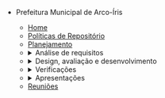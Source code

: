- Prefeitura Municipal de Arco-Íris


  - [Home](/)
  - [Políticas de Repositório](politicas_do_repositorio.md)
  - [Planejamento](planejamento.md)
  - <details><summary><a style="display: inline;">Análise de requisitos</summary></a>
    <ul>
      <li><a href="#/analise_de_requisitos/perfil_de_usuario">Perfil de usuário</a></li>
      <li><a href="#/analise_de_requisitos/personas">Personas</a></li>
      <li><a href="#/analise_de_requisitos/analise_de_tarefas">Análise de tarefas</a></li>
      <li><a href="#/analise_de_requisitos/principios">Princípios Gerais</a></li>
      <li><a href="#/analise_de_requisitos/metas_usabilidade">Metas de usabilidade</a></li>
      <li><a href="#/analise_de_requisitos/guia_de_estilo">Guia de Estilo</a></li>
    </ul>
    </details>
  - <details><summary><a style="display: inline;">Design, avaliação e desenvolvimento</summary></a>
    <ul>
      <li><details><summary><a style="display: inline;">Análise de tarefas</summary></a>
       <ul>
       <li><a href="#/design_avaliacao_desenvolvimento/analise_tarefas/planejamento_avaliacao_analise_tarefas">Planejamento</a></li> 
       <li><a href="#/design_avaliacao_desenvolvimento/analise_tarefas/entrevista_tarefas">Entrevista</a></li>
       <li><a href="#/design_avaliacao_desenvolvimento/analise_tarefas/avaliacao_analise_de_tarefas">Avaliação</a></li>
       </ul>
      </details>
      <li><details><summary><a style="display: inline;">Storyboard</summary></a>      
       <ul>
       <li><a href="#/design_avaliacao_desenvolvimento/storyboard/planejamento_avaliacao_storyboard">Planejamento</a></li>
       <li><a href="#/design_avaliacao_desenvolvimento/storyboard/storyboard">Storyboard</a></li>
       <li><a href="#/design_avaliacao_desenvolvimento/storyboard/avaliacao_storyboard.md">Avaliação</a></li>
      </ul>
      </details>
      <li><details><summary><a style="display: inline;">Protótipo em papel</summary></a>
       <ul>
       <li><a href="#/design_avaliacao_desenvolvimento/prototipo_baixa_fidelidade/planejamento_avaliacao_prototipoPapel.md">Planejamento</a></li>
       <li><a href="#/design_avaliacao_desenvolvimento/prototipo_baixa_fidelidade/prototipo_em_papel.md">Protótipo</a></li>
       <li><a href="#/design_avaliacao_desenvolvimento/prototipo_baixa_fidelidade/termo_de_consentimento.md">Termo de consentimento</a></li>
       <li><a href="#/design_avaliacao_desenvolvimento/prototipo_baixa_fidelidade/entrevista">Entrevista</a></li>
       <li><a href="#/design_avaliacao_desenvolvimento/prototipo_baixa_fidelidade/avaliacao">Avaliacao</a></li>
       </ul>
      </details>
      <li><details><summary><a style="display: inline;">Protótipo de alta fidelidade</summary></a>
       <ul>
       <li><a href="#/design_avaliacao_desenvolvimento/prototipo_alta_fidelidade/planejamento_avaliacao_prototipoAltaFidelidade.md">Planejamento</a></li>
       <li><a href="#/design_avaliacao_desenvolvimento/prototipo_alta_fidelidade/prototipo_alta.md">Protótipo</a></li>
       <li><a href="#/design_avaliacao_desenvolvimento/prototipo_alta_fidelidade/termo_de_consentimento2.md">Termo de consentimento</a></li>
       </ul>
      </details>  
    </details>
  - <details><summary><a style="display: inline;">Verificações</summary></a>
    <ul>
      <li><a href="#/verificacao/questionario.md">Questionário</a></li>
      <li><a href="">Perfil de Usuário</a></li>
      <li><a href="">Personas</a></li>
      <li><a href="#/verificacao/principios.md">Princípios e Diretrizes do Projeto</a></li>
      <li><a href="">Metas de Usabilidade</a></li>
      <li><a href="">Guia de Estilo</a></li>
      <li><a href="#/verificacao/tarefas.md">Análise de Tarefas</a></li>
      <li><a href="#/verificacao/planejamento_avaliacao_tarefas.md">Planejamento e Avaliação da Análise de Tarefas</a></li>
      <li><a href="">Storyboards</a></li>
      <li><a href="">Planejamento e Avaliação dos Storyboards</a></li>
      <li><a href="">Protótipo de Papel</a></li>
      <li><a href="">Planejameno e Avaliação do Protótipo de Papel</a></li>
      <li><a href="">Protótipo de Alta-Fidelidade</a></li>
      <li><a href="">Planejamento e Avaliação do Protótipo de Alta-fidelidade</a></li>
    </ul>
    </details>
  - <details><summary><a style="display: inline;">Apresentações</summary></a>
    <ul>
      <li><a href="#/apresentacoes/apresentacao">Apresentação Ponto de Controle 1</a></li>
      <li><a href="#/apresentacoes/apresentacao2">Apresentação Ponto de Controle 2</a></li>
      <li><a href="#/apresentacoes/apresentacao3">Apresentação Ponto de Controle 3</a></li>
      <li><a href="#/apresentacoes/apresentacao4">Apresentação Ponto de Controle 4</a></li>
      <li><a href="#/apresentacoes/apresentacao5">Apresentação Ponto de Controle 5</a></li>
    </ul>
    </details>
  - [Reuniões](/reunioes/indice_reunioes.md)
